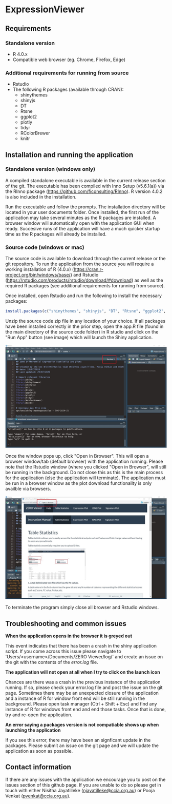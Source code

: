 # ExpressionViewer

## Requirements 

### Standalone version

- R 4.0.x 
- Compatible web browser (eg. Chrome, Firefox, Edge)

### Additional requirements for running from source

- Rstudio
- The following R packages (available through CRAN):
  - shinythemes
  - shinyjs
  - DT
  - Rtsne
  - ggplot2
  - plotly
  - tidyr
  - RColorBrewer
  - knitr
  
## Installation and running the application

### Standalone version (windows only)

A compiled standalone executable is available in the current release section of the git. The executable has been compiled with Inno Setup (v5.6.1(a)) via the RInno package (https://github.com/ficonsulting/RInno). R version 4.0.2 is also included in the installation. 

Run the executable and follow the prompts. The installation directory will be located in your user documents folder. Once installed, the first run of the application may take several minutes as the R packages are installed. A browser window will automatically open with the application GUI when ready. Succesive runs of the application will have a much quicker startup time as the R packages will already be installed. 

### Source code (windows or mac)

The source code is available to download through the current release or the git repository. To run the application from the source you will require a working installation of R (4.0.x) (https://cran.r-project.org/bin/windows/base/) and Rstudio (https://rstudio.com/products/rstudio/download/#download) as well as the required R packages (see additional requirements for running from source). 

Once installed, open Rstudio and run the following to install the necessary packages:

```R
install.packages(c("shinythemes", "shinyjs", "DT", "Rtsne", "ggplot2", "plotly", "tidyr", "RColorBrewer", "knitr"))
```

Unzip the source code zip file in any location of your choice. If all packages have been installed correctly in the prior step, open the app.R file (found in the main directory of the source code folder) in R studio and click on the "Run App" button (see image) which will launch the Shiny application. 

![Location of Run App button](src/appR_location.png)

Once the window pops up, click "Open in Browser". This will open a browser window/tab (default browser) with the application running. Please note that the Rstudio window (where you clicked "Open in Browser", will still be running in the background. Do not close this as this is the main process for the application (else the application will terminate). The application must be run in a browser window as the plot download functionality is only availble via browsers.

![Location of Open in Browser button](src/openInBrowser.png)

To terminate the program simply close all browser and Rstudio windows.

## Troubleshooting and common issues

**When the application opens in the browser it is greyed out**

This event indicates that there has been a crash in the shiny application script. If you come across this issue please navigate to 'Users/\<username\>/Documents/ZERO Viewer/log/' and create an issue on the git with the contents of the *error.log* file.

**The application will not open at all when I try to click on the launch icon**

Chances are there was a crash in the previous instance of the application running. If so, please check your error.log file and post the issue on the git page. Sometimes there may be an unexpected closure of the application and a instance of R for window front end will be still running in the background. Please open task manager (Ctrl + Shift + Esc) and find any instance of R for windows front end and end those tasks. Once that is done, try and re-open the application. 

**An error saying a packages version is not compatiable shows up when launching the application**

If you see this error, there may have been an signficant update in the packages. Please submit an issue on the git page and we will update the application as soon as possible. 

## Contact information

If there are any issues with the application we encourage you to post on the issues section of this github page. If you are unable to do so please get in touch with either Nisitha Jayatilleke (njayatilleke@ccia.org.au) or Pooja Venkat (pvenkat@ccia.org.au).

